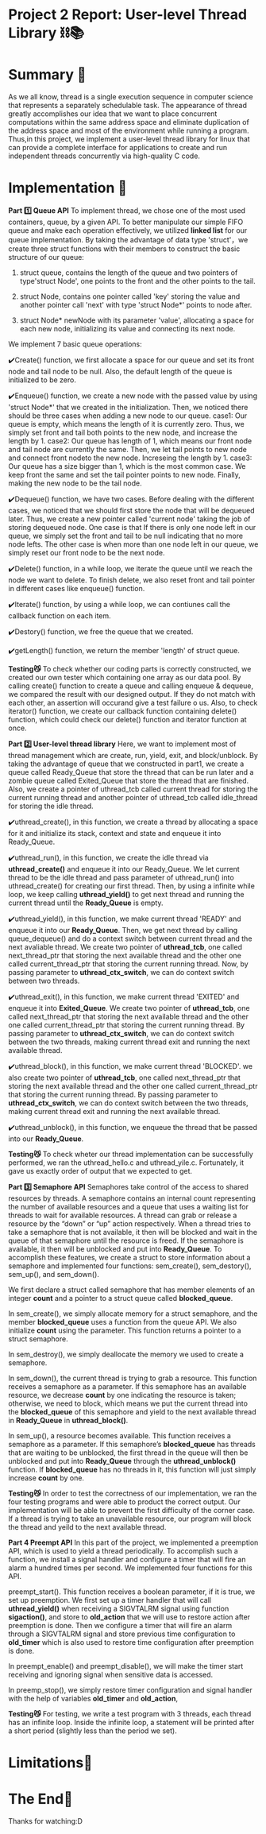 # Project 2 Report: User-level Thread Library ⛓📚 

# Summary 🌟
As we all know, thread is a single execution sequence in computer science that
represents a separately schedulable task. The appearance of thread greatly
accomplishes our idea that we want to place concurrent computations within the
same address space and eliminate duplication of the address space and most of
the environment while running a program. Thus,in this project, we implement a
user-level thread library for linux that can provide a complete interface for
applications to create and run independent threads concurrently via high-quality
C code.

# Implementation 🌟
**Part 1️⃣ Queue API**
To implement thread, we chose one of the most used containers, queue, by a
given API. To better manipulate our simple FIFO queue and make each operation
effectively, we utilized **linked list** for our queue implementation. By taking
the advantage of data type 'struct'，we create three struct functions with their
members to construct the basic structure of our queue:

1. struct queue, contains the length of the queue and two pointers of
   type'struct Node', one points to the front and the other points to the tail.

2. struct Node, contains one pointer called 'key' storing the value and another
   pointer call 'next' with type 'struct Node*' points to node after.

3. struct Node* newNode with its parameter 'value', allocating a space for each
   new node, initializing its value and connecting its next node.

We implement 7 basic queue operations: 

✔️Create() function, we first allocate a space for our queue and set its front
node and tail node to be null. Also, the default length of the queue is
initialized to be zero. 

✔️Enqueue() function, we create a new node with the passed value by using
'struct Node*' that we created in the initialization. Then, we noticed there
should be three cases when adding a new node to our queue.
   case1:   Our queue is empty, which means the length of it is currently zero.
            Thus, we simply set front and tail both points to the new node, and
            increase the length by 1.
   case2:   Our queue has length of 1, which means our front node and tail node
            are currently the same. Then, we let tail points to new node and
            connect front nodeto the new node. Increseing the length by 1.
   case3:   Our queue has a size bigger than 1, which is the most common case.
            We keep front the same and set the tail pointer points to new node.
            Finally, making the new node to be the tail node.
      
✔️Dequeue() function, we have two cases. Before dealing with the different
cases, we noticed that we should first store the node that will be dequeued
later. Thus, we create a new pointer called 'current node' taking the job of
storing dequeued node. One case is that If there is only one node left in our
queue, we simply set the front and tail to be null indicating that no more node
lefts. The other case is when more than one node left in our queue, we simply
reset our front node to be the next node. 

✔️Delete() function, in a while loop, we iterate the queue until we reach the
node we want to delete. To finish delete, we also reset front and tail pointer
in different cases like enqueue() function.

✔️Iterate() function, by using a while loop, we can contiunes call the callback
function on each item. 

✔️Destory() function, we free the queue that we created.

✔️getLength() function, we return the member 'length' of struct queue.

**Testing😼** To check whether our coding parts is correctly constructed, we
created our own tester which containing one array as our data pool. By calling
create() function to create a queue and calling enqueue & dequeue, we compared
the result with our designed output. If they do not match with each other, an
assertion will occurand give a test failure o us. Also, to check iterator()
function, we create our callback function containing delete() function, which
could check our delete() function and iterator function at once. 

**Part 2️⃣ User-level thread library** 
Here, we want to implement most of thread management which are create, run,
yield, exit, and block/unblock. By taking the advantage of queue that we
constructed in part1, we create a queue called Ready_Queue that store the thread
that can be run later and a zombie queue called Exited_Queue that store the
thread that are finished. Also, we create a pointer of uthread_tcb called
current thread for storing the current running thread and another pointer of
uthread_tcb called idle_thread for storing the idle thread. 

✔️uthread_create(), in this function, we create a thread by allocating a space
for it and initialize its stack, context and state and enqueue it into
Ready_Queue. 

✔️uthread_run(), in this function, we create the idle thread via
**uthread_create()** and enqueue it into our Ready_Queue. We let current thread
to be the idle thread and pass parameter of uthread_run() into uthread_create()
for creating our first thread. Then, by using a infinite while loop, we keep
calling **uthread_yield()** to get next thread and running the current thread
until the **Ready_Queue** is empty.

✔️uthread_yield(), in this function, we make current thread 'READY' and enqueue
it into our **Ready_Queue**. Then, we get next thread by calling queue_dequeue()
and do a context switch between current thread and the next avaliable thread. We
create two pointer of **uthread_tcb**, one called next_thread_ptr that storing
the next available thread and the other one called current_thread_ptr that
storing the current running thread. Now, by passing parameter to
**uthread_ctx_switch**, we can do context switch between two threads.

✔️uthread_exit(), in this function, we make current thread 'EXITED' and enqueue
it into **Exited_Queue**. We create two pointer of **uthread_tcb**, one called
next_thread_ptr that storing the next available thread and the other one called
current_thread_ptr that storing the current running thread. By passing parameter
to **uthread_ctx_switch**, we can do context switch between the two threads,
making current thread exit and running the next available thread.

✔️uthread_block(), in this function,  we make current thread 'BLOCKED'. we also
create two pointer of **uthread_tcb**, one called next_thread_ptr that storing
the next available thread and the other one called current_thread_ptr that
storing the current running thread. By passing parameter to
**uthread_ctx_switch**, we can do context switch between the two threads, making
current thread exit and running the next available thread.

✔️uthread_unblock(), in this function, we enqueue the thread that be passed into
our **Ready_Queue**. 

**Testing😼** 
To check wheter our thread implementation can be successfully performed, we ran
the uthread_hello.c and uthread_yile.c. Fortunately, it gave us exactly order of
output that we expected to get. 

**Part 3️⃣ Semaphore API** 
Semaphores take control of the access to shared resources by threads. A
semaphore contains an internal count representing the number of available
resources and a queue that uses a waiting list for threads to wait for available
resources. A thread can grab or release a resource by the “down” or  “up” action
respectively. When a thread tries to take a semaphore that is not available, it
then will be blocked and wait in the queue of that semaphore until the resource
is freed. If the semaphore is available, it then will be unblocked and put into
**Ready_Queue**. To accomplish these features, we create a struct to store
information about a semaphore and implemented four functions: sem_create(),
sem_destory(), sem_up(), and sem_down().

We first declare a struct called semaphore that has member elements of an
integer **count** and a pointer to a struct queue called **blocked_queue**.

In sem_create(), we simply allocate memory for a struct semaphore, and the
member **blocked_queue** uses a function from the queue API. We also initialize
**count** using the parameter. This function returns a pointer to a struct
semaphore.

In sem_destroy(), we simply deallocate the memory we used to create a semaphore.

In sem_down(), the current thread is trying to grab a resource. This function
receives a semaphore as a parameter. If this semaphore has an available
resource, we decrease **count** by one indicating the resource is taken;
otherwise, we need to block, which means we put the current thread into the
**blocked_queue** of this semaphore and yield to the next available thread in
**Ready_Queue** in **uthread_block()**.

In sem_up(), a resource becomes available. This function receives a semaphore as
a parameter. If this semaphore’s **blocked_queue** has threads that are waiting
to be unblocked, the first thread in the queue will then be unblocked and put
into **Ready_Queue** through the **uthread_unblock()** function. If
**blocked_queue** has no threads in it, this function will just simply increase
**count** by one.

**Testing😼** 
In order to test the correctness of our implementation, we ran the four testing
programs and were able to product the correct output. Our implementation will be
able to prevent the first difficulty of the corner case. If a thread is trying
to take an unavailable resource, our program will block the thread and yeild to
the next available thread.

**Part 4 Preempt API** 
In this part of the project, we implemented a preemption API, which is used to
yield a thread periodically. To accomplish such a function, we install a signal
handler and configure a timer that will fire an alarm a hundred times per
second. We implemented four functions for this API.

preempt_start(). This function receives a boolean parameter, if it is true, we
set up preemption. We first set up a timer handler that will call
**uthread_yield()** when receiving a SIGVTALRM signal using function
**sigaction()**, and store to **old_action** that we will use to restore action
after preemption is done.  Then we configure a timer that will fire an alarm
through a SIGVTALRM signal and store previous time configuration to
**old_timer** which is also used to restore time configuration after preemption
is done. 

In preempt_enable() and preempt_disable(), we will make the timer start
receiving and ignoring signal when sensitive data is accessed.

In preemp_stop(), we simply restore timer configuration and signal handler with
the help of variables **old_timer** and **old_action**,

**Testing😼** 
For testing, we write a test program with 3 threads, each thread has an infinite
loop. Inside the infinite loop, a statement will be printed after a short period
(slightly less than the period we set).

# Limitations🌟
   
# The End🌟
Thanks for watching:D

                                 
